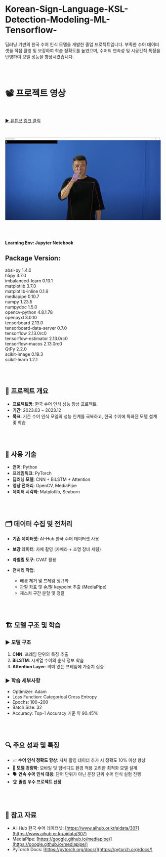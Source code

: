 # Korean-Sign-Language-KSL-Detection-Modeling-ML-Tensorflow-
딥러닝 기반의 한국 수어 인식 모델을 개발한 졸업 프로젝트입니다. 부족한 수어 데이터셋을 직접 촬영 및 보강하여 학습 정확도를 높였으며, 수어의 연속성 및 시공간적 특징을 반영하여 모델 성능을 향상시켰습니다.

<br/><br/>

# 📽 프로젝트 영상

<br/>

[▶️ 유튜브 링크 클릭](https://youtu.be/W0w3K3NxXkQ?si=CU8WiGKR3jW8qP1j)

<br/>

![유튜브 이미지](KSL.png)


<br/><br/>

**Learning Env: Jupyter Notebook**
## Package Version: <br/>
absl-py                       1.4.0 <br/>
h5py                          3.7.0 <br/>
imbalanced-learn              0.10.1 <br/>
matplotlib                    3.7.0 <br/>
matplotlib-inline             0.1.6 <br/>
mediapipe                     0.10.7 <br/>
numpy                         1.23.5 <br/>
numpydoc                      1.5.0 <br/>
opencv-python                 4.8.1.78 <br/>
openpyxl                      3.0.10 <br/>
tensorboard                   2.13.0 <br/>
tensorboard-data-server       0.7.0 <br/>
tensorflow                    2.13.0rc0 <br/>
tensorflow-estimator          2.13.0rc0 <br/>
tensorflow-macos              2.13.0rc0 <br/>
QtPy                          2.2.0 <br/>
scikit-image                  0.19.3 <br/>
scikit-learn                  1.2.1 <br/>


<br/><br/>

## 📌 프로젝트 개요

* **프로젝트명**: 한국 수어 인식 성능 향상 프로젝트
* **기간**: 2023.03 \~ 2023.12
* **목표**: 기존 수어 인식 모델의 성능 한계를 극복하고, 한국 수어에 특화된 모델 설계 및 학습

<br/><br/>

## 🧠 사용 기술

* **언어**: Python
* **프레임워크**: PyTorch
* **딥러닝 모델**: CNN + BiLSTM + Attention
* **영상 전처리**: OpenCV, MediaPipe
* **데이터 시각화**: Matplotlib, Seaborn

<br/><br/>

## 🗂 데이터 수집 및 전처리

* **기존 데이터셋**: AI-Hub 한국 수어 데이터셋 사용
* **보강 데이터**: 자체 촬영 (카메라 + 조명 장비 세팅)
* **라벨링 도구**: CVAT 활용
* **전처리 작업**:

  * 배경 제거 및 프레임 정규화
  * 관절 좌표 및 손/팔 keypoint 추출 (MediaPipe)
  * 제스처 구간 분할 및 정렬

<br/><br/>

## 🏗 모델 구조 및 학습

### ▶ 모델 구조

1. **CNN**: 프레임 단위의 특징 추출
2. **BiLSTM**: 시계열 수어의 순서 정보 학습
3. **Attention Layer**: 의미 있는 프레임에 가중치 집중

### ▶ 학습 세부사항

* Optimizer: Adam
* Loss Function: Categorical Cross Entropy
* Epochs: 100\~200
* Batch Size: 32
* Accuracy: Top-1 Accuracy 기준 약 90.45%

<br/><br/>

## 🔍 주요 성과 및 특징

* 📈 **수어 인식 정확도 향상**: 자체 촬영 데이터 추가 시 정확도 10% 이상 향상
* 🧩 **모델 경량화**: 모바일 및 임베디드 환경 적용 고려한 최적화 모델 설계
* 🗣 **연속 수어 인식 대응**: 단어 단위가 아닌 문장 단위 수어 인식 실험 진행
* 🏆 **졸업 우수 프로젝트 선정**


<br/><br/>

## 🔗 참고 자료

* AI-Hub 한국 수어 데이터셋: [https://www.aihub.or.kr/aidata/307](https://www.aihub.or.kr/aidata/307)
* MediaPipe: [https://google.github.io/mediapipe/](https://google.github.io/mediapipe/)
* PyTorch Docs: [https://pytorch.org/docs/](https://pytorch.org/docs/)

<br/><br/>

